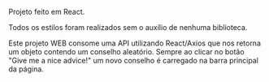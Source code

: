 Projeto feito em React.

Todos os estilos foram realizados sem o auxílio de nenhuma biblioteca.

Este projeto WEB consome uma API utilizando React/Axios que nos retorna um objeto contendo um conselho aleatório.
Sempre ao clicar no botão "Give me a nice advice!" um novo conselho é carregado na barra principal da página.
